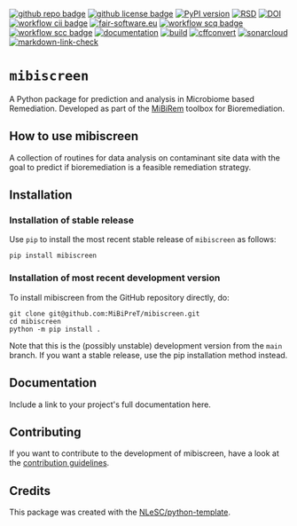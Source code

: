 [![github repo badge](https://img.shields.io/badge/github-repo-000.svg?logo=github&labelColor=gray&color=blue)](https://github.com/MiBiPreT/mibiscreen)
[![github license badge](https://img.shields.io/github/license/MiBiPreT/mibiscreen)](https://github.com/MiBiPreT/mibiscreen)
[![PyPI version](https://badge.fury.io/py/mibiscreen.svg)](https://badge.fury.io/py/mibiscreen)
[![RSD](https://img.shields.io/badge/rsd-mibiscreen-00a3e3.svg)](https://www.research-software.nl/software/mibiscreen)
[![DOI](https://zenodo.org/badge/DOI/10.5281/zenodo.10878799.svg)](https://doi.org/10.5281/zenodo.10878799)
[![workflow cii badge](https://bestpractices.coreinfrastructure.org/projects/8711/badge)](https://bestpractices.coreinfrastructure.org/projects/8711)
[![fair-software.eu](https://img.shields.io/badge/fair--software.eu-%E2%97%8F%20%20%E2%97%8F%20%20%E2%97%8F%20%20%E2%97%8F%20%20%E2%97%8F-green)](https://fair-software.eu)
[![workflow scq badge](https://sonarcloud.io/api/project_badges/measure?project=MiBiPreT_MiBiPreT&metric=alert_status)](https://sonarcloud.io/dashboard?id=MiBiPreT_MiBiPreT)
[![workflow scc badge](https://sonarcloud.io/api/project_badges/measure?project=MiBiPreT_MiBiPreT&metric=coverage)](https://sonarcloud.io/dashboard?id=MiBiPreT_MiBiPreT)
[![documentation](https://github.com/MiBiPreT/mibiscreen/actions/workflows/documentation-deploy.yml/badge.svg)](https://mibiscreen.github.io/mibiscreen)
[![build](https://github.com/MiBiPreT/mibiscreen/actions/workflows/build.yml/badge.svg)](https://github.com/MiBiPreT/mibiscreen/actions/workflows/build.yml)
[![cffconvert](https://github.com/MiBiPreT/mibiscreen/actions/workflows/cffconvert.yml/badge.svg)](https://github.com/MiBiPreT/mibiscreen/actions/workflows/cffconvert.yml)
[![sonarcloud](https://github.com/MiBiPreT/mibiscreen/actions/workflows/sonarcloud.yml/badge.svg)](https://github.com/MiBiPreT/mibiscreen/actions/workflows/sonarcloud.yml)
[![markdown-link-check](https://github.com/MiBiPreT/mibiscreen/actions/workflows/markdown-link-check.yml/badge.svg)](https://github.com/MiBiPreT/mibiscreen/actions/workflows/markdown-link-check.yml)

# `mibiscreen`

A Python package for prediction and analysis in Microbiome based Remediation. Developed as part of the [MiBiRem](https://www.mibirem.eu/) toolbox for Bioremediation.

## How to use mibiscreen

A collection of routines for data analysis on contaminant site data with the goal to predict if bioremediation is a feasible remediation strategy.

## Installation

### Installation of stable release

Use `pip` to install the most recent stable release of `mibiscreen` as follows:

```console
pip install mibiscreen
```

### Installation of most recent development version

To install mibiscreen from the GitHub repository directly, do:

```console
git clone git@github.com:MiBiPreT/mibiscreen.git
cd mibiscreen
python -m pip install .
```

Note that this is the (possibly unstable) development version from the `main` branch. If you want a stable release, use the pip installation method instead.

## Documentation

Include a link to your project's full documentation here.

## Contributing

If you want to contribute to the development of mibiscreen,
have a look at the [contribution guidelines](CONTRIBUTING.md).

## Credits

This package was created with the [NLeSC/python-template](https://github.com/NLeSC/python-template).
